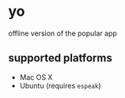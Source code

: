 yo
==

offline version of the popular app

supported platforms
-------------------

- Mac OS X
- Ubuntu (requires `espeak`)
